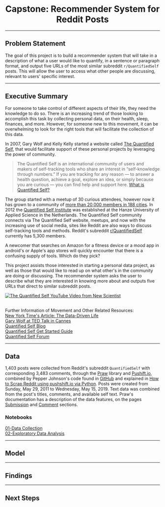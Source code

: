 
<h1 style="text-align: center;">Capstone: Recommender System for Reddit Posts</h1>

***

## Problem Statement

The goal of this project is to build a recommender system that will take in a description of what a user would like to quantify, in a sentence or paragraph format, and output five URLs of the most similar subreddit `r/QuantifiedSelf` posts. This will allow the user to access what other people are discussing, relevant to users' specific interest.

***

## Executive Summary

For someone to take control of different aspects of their life, they need the knowledge to do so. There is an increasing trend of those looking to accomplish this task by collecting personal data, on their health, sleep, finances, and more. However, for someone new to this movement, it can be overwhelming to look for the right tools that will facilitate the collection of this data. 

In 2007, Gary Wolf and Kelly Kelly started a website called [The Quantified Self](https://quantifiedself.com/), that would facilitate support of these personal projects by leveraging the power of community. 

> The Quantified Self is an international community of users and makers of self-tracking tools who share an interest in “self-knowledge through numbers.” If you are tracking for any reason — to answer a health question, achieve a goal, explore an idea, or simply because you are curious — you can find help and support here. [What is Quantified Self?](https://quantifiedself.com/about/what-is-quantified-self/)

The group started with a meetup of 30 curious attendees, however now it has grown to a community of [more than 20,000 members in 188 cities](https://www.forbes.com/sites/stevenrosenbaum/2015/05/17/the-quantified-self-measuring-to-curate-your-life/#6c93b2945ab5). In 2012 the [Quantified Self Institute](http://qsinstitute.com/about/what-is-quantified-self/) was established at the Hanze University of Applied Science in the Netherlands. The Quantified Self community connects via The Quantified Self website, meetups, and now with the increasing use of social media, sites like Reddit are also ways to discuss self-tracking tools and methods. Reddit's subreddit [r/QuantifiedSelf](https://www.reddit.com/r/QuantifiedSelf/) currently has 5,300 members.  

A newcomer that searches on Amazon for a fitness device or a mood app in android's or Apple's app stores will quickly encounter that there is a confusing supply of tools. Which do they pick? 

This project assists those interested in starting a personal data project, as well as those that would like to read up on what other's in the community are doing or discussing. The recommender system asks the user to describe what they are interested in knowing more about and outputs five URLs that direct to similar subreddit posts.

[![The Quantified Self YouTube Video from New Scientist](https://img.youtube.com/vi/8wqC6ad1V_Q/maxresdefault.jpg)](https://www.youtube.com/watch?v=8wqC6ad1V_Q)

<br>Further Information of Movement and Other Related Resources:<br>
[New York Time's Article: The Data-Driven Life](https://www.nytimes.com/2010/05/02/magazine/02self-measurement-t.html)<br>
[Gary Wolf at TED Talk in Cannes](https://www.ted.com/talks/gary_wolf_the_quantified_self/transcript?language=en)<br>
[Quantified Self Blog](https://quantifiedself.com/blog/)<br>
[Quantified Self Get Started Guide](https://quantifiedself.com/get-started/)<br>
[Quantified Self Forum](https://forum.quantifiedself.com/c/quantified-self/apps-tools)<br>

***

## Data

1,403 posts were collected from Reddit's subreddit `QuantifiedSelf` with corresponding 3,483 comments, through the [Praw](https://praw.readthedocs.io/en/latest/) library and [Pushift.io](https://pushshift.io/), combined by Pepper Johnson's code found in [GitHub](https://github.com/pepper-johnson/sack_lunch/blob/master/Notebooks/Bots/Reddit.ipynb) and explained in [How to Scrap Reddit using pushshift.io via Python](https://medium.com/@pasdan/how-to-scrap-reddit-using-pushshift-io-via-python-a3ebcc9b83f4). Posts were created from Sunday, May 29, 2011 to Wednesday, May 15, 2019. Text data was combined from the post's titles, comments, and available self text. Praw's documentation has a description of the data features, on the pages [Submission](https://praw.readthedocs.io/en/latest/code_overview/models/submission.html) and [Comment](https://praw.readthedocs.io/en/latest/code_overview/models/comment.html) sections.

### Notebooks
[01-Data Collection]()<br>
[02-Exploratory Data Analysis]()

***

## Model

***

## Findings

***

## Next Steps


```python

```
